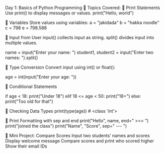  Day 1: Basics of Python Programming
🧠 Topics Covered:
🔸 Print Statements
Use print() to display messages or values.
print("Hello, world")

🔸 Variables
Store values using variables:
a = "jakidada"
b = "hakka noodle"
c = 798
e = 798.588


🔸 Input from User
input() collects input as string.
split() divides input into multiple values.

name = input("Enter your name: ")
student1, student2 = input("Enter two names: ").split()

🔸 Type Conversion
Convert input using int() or float():

age = int(input("Enter your age: "))


🔸 Conditional Statements

if age < 18:
    print("Under 18")
elif 18 <= age < 50:
    print("18+")
else:
    print("Too old for that")


🔸 Checking Data Types
print(type(age))  # <class 'int'>


🔸 Print Formatting with sep and end
print("Hello", name, end=" >>> ")
print("joined the class")
print("Name", "Score", sep=" --- ")


🔸 Mini Project: Compare Scores
Input two students’ names and scores
Display welcome message
Compare scores and print who scored higher
Show their email IDs

